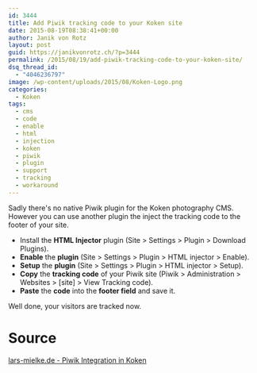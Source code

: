 ```yaml
---
id: 3444
title: Add Piwik tracking code to your Koken site
date: 2015-08-19T08:38:41+00:00
author: Janik von Rotz
layout: post
guid: https://janikvonrotz.ch/?p=3444
permalink: /2015/08/19/add-piwik-tracking-code-to-your-koken-site/
dsq_thread_id:
  - "4046236797"
image: /wp-content/uploads/2015/08/Koken-Logo.png
categories:
  - Koken
tags:
  - cms
  - code
  - enable
  - html
  - injection
  - koken
  - piwik
  - plugin
  - support
  - tracking
  - workaround
---
```

Sadly there's no native Piwik plugin for the Koken photography CMS.
However you can use another plugin the inject the tracking code to the footer of your site.

* Install the **HTML Injector** plugin (Site > Settings > Plugin > Download Plugins).
* **Enable** the **plugin** (Site > Settings > Plugin > HTML injector > Enable).
* **Setup** the **plugin** (Site > Settings > Plugin > HTML injector > Setup).
* **Copy** the **tracking code** of your Piwik site (Piwik > Administration > Websites > [site] > View Tracking code).
* **Paste** the **code** into the **footer field** and save it.

Well done, your visitors are tracked now.

# Source
[lars-mielke.de - Piwik Integration in Koken](http://lars-mielke.de/4333/piwik-integration-in-koken/)
